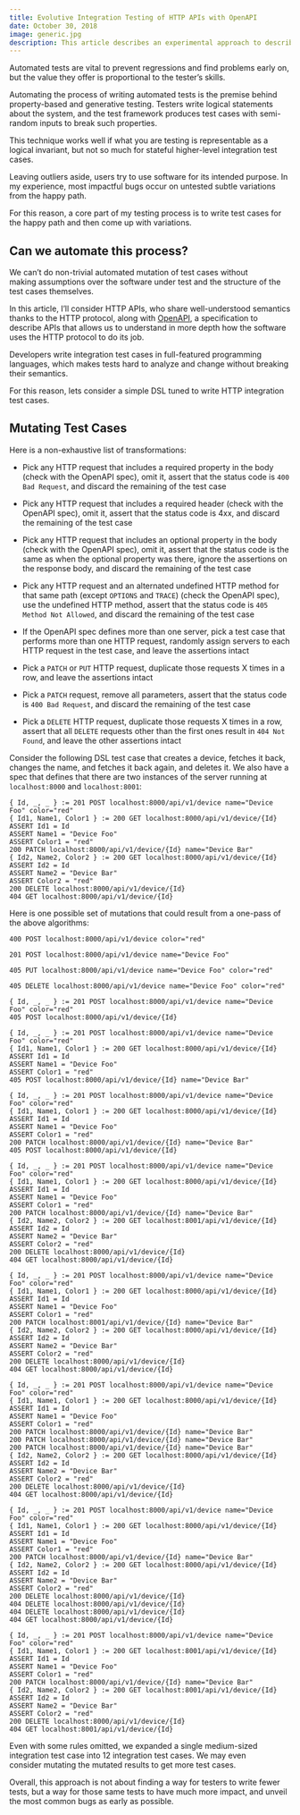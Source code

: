 ```yaml
---
title: Evolutive Integration Testing of HTTP APIs with OpenAPI
date: October 30, 2018
image: generic.jpg
description: This article describes an experimental approach to describing HTTP API integration tests
---
```


Automated tests are vital to prevent regressions and find problems early on,
but the value they offer is proportional to the tester’s skills.

Automating the process of writing automated tests is the premise behind
property-based and generative testing. Testers write logical statements about
the system, and the test framework produces test cases with semi-random inputs
to break such properties.

This technique works well if what you are testing is representable as a logical
invariant, but not so much for stateful higher-level integration test cases.

Leaving outliers aside, users try to use software for its intended purpose. In
my experience, most impactful bugs occur on untested subtle variations from the
happy path.

For this reason, a core part of my testing process is to write test cases for
the happy path and then come up with variations.

Can we automate this process?
-----------------------------

We can’t do non-trivial automated mutation of test cases without
making assumptions over the software under test and the structure of the test
cases themselves.

In this article, I’ll consider HTTP APIs, who share well-understood semantics
thanks to the HTTP protocol, along with [OpenAPI](https://www.openapis.org), a
specification to describe APIs that allows us to understand in more depth how
the software uses the HTTP protocol to do its job.

Developers write integration test cases in full-featured programming languages,
which makes tests hard to analyze and change without breaking their semantics.

For this reason, lets consider a simple DSL tuned to write HTTP integration
test cases.

Mutating Test Cases
-------------------

Here is a non-exhaustive list of transformations:

- Pick any HTTP request that includes a required property in the body (check
  with the OpenAPI spec), omit it, assert that the status code is `400 Bad
  Request`, and discard the remaining of the test case

- Pick any HTTP request that includes a required header (check with the OpenAPI
  spec), omit it, assert that the status code is 4xx, and discard the remaining
  of the test case

- Pick any HTTP request that includes an optional property in the body (check
  with the OpenAPI spec), omit it, assert that the status code is the same as
  when the optional property was there, ignore the assertions on the response
  body, and discard the remaining of the test case

- Pick any HTTP request and an alternated undefined HTTP method for that same
  path (except `OPTIONS` and `TRACE`) (check the OpenAPI spec), use the
  undefined HTTP method, assert that the status code is `405 Method Not
  Allowed`, and discard the remaining of the test case

- If the OpenAPI spec defines more than one server, pick a test case that
  performs more than one HTTP request, randomly assign servers to each HTTP
  request in the test case, and leave the assertions intact

- Pick a `PATCH` or `PUT` HTTP request, duplicate those requests X times in a
  row, and leave the assertions intact

- Pick a `PATCH` request, remove all parameters, assert that the status code is
  `400 Bad Request`, and discard the remaining of the test case

- Pick a `DELETE` HTTP request, duplicate those requests X times in a row,
  assert that all `DELETE` requests other than the first ones result in `404
  Not Found`, and leave the other assertions intact

Consider the following DSL test case that creates a device, fetches it back,
changes the name, and fetches it back again, and deletes it. We also have a
spec that defines that there are two instances of the server running at
`localhost:8000` and `localhost:8001`:

```
{ Id, _, _ } := 201 POST localhost:8000/api/v1/device name="Device Foo" color="red"
{ Id1, Name1, Color1 } := 200 GET localhost:8000/api/v1/device/{Id}
ASSERT Id1 = Id
ASSERT Name1 = "Device Foo"
ASSERT Color1 = "red"
200 PATCH localhost:8000/api/v1/device/{Id} name="Device Bar"
{ Id2, Name2, Color2 } := 200 GET localhost:8000/api/v1/device/{Id}
ASSERT Id2 = Id
ASSERT Name2 = "Device Bar"
ASSERT Color2 = "red"
200 DELETE localhost:8000/api/v1/device/{Id}
404 GET localhost:8000/api/v1/device/{Id}
```

Here is one possible set of mutations that could result from a one-pass of the
above algorithms:

```
400 POST localhost:8000/api/v1/device color="red"
```

```
201 POST localhost:8000/api/v1/device name="Device Foo"
```

```
405 PUT localhost:8000/api/v1/device name="Device Foo" color="red"
```

```
405 DELETE localhost:8000/api/v1/device name="Device Foo" color="red"
```

```
{ Id, _, _ } := 201 POST localhost:8000/api/v1/device name="Device Foo" color="red"
405 POST localhost:8000/api/v1/device/{Id}
```

```
{ Id, _, _ } := 201 POST localhost:8000/api/v1/device name="Device Foo" color="red"
{ Id1, Name1, Color1 } := 200 GET localhost:8000/api/v1/device/{Id}
ASSERT Id1 = Id
ASSERT Name1 = "Device Foo"
ASSERT Color1 = "red"
405 POST localhost:8000/api/v1/device/{Id} name="Device Bar"
```

```
{ Id, _, _ } := 201 POST localhost:8000/api/v1/device name="Device Foo" color="red"
{ Id1, Name1, Color1 } := 200 GET localhost:8000/api/v1/device/{Id}
ASSERT Id1 = Id
ASSERT Name1 = "Device Foo"
ASSERT Color1 = "red"
200 PATCH localhost:8000/api/v1/device/{Id} name="Device Bar"
405 POST localhost:8000/api/v1/device/{Id}
```

```
{ Id, _, _ } := 201 POST localhost:8000/api/v1/device name="Device Foo" color="red"
{ Id1, Name1, Color1 } := 200 GET localhost:8000/api/v1/device/{Id}
ASSERT Id1 = Id
ASSERT Name1 = "Device Foo"
ASSERT Color1 = "red"
200 PATCH localhost:8000/api/v1/device/{Id} name="Device Bar"
{ Id2, Name2, Color2 } := 200 GET localhost:8001/api/v1/device/{Id}
ASSERT Id2 = Id
ASSERT Name2 = "Device Bar"
ASSERT Color2 = "red"
200 DELETE localhost:8000/api/v1/device/{Id}
404 GET localhost:8000/api/v1/device/{Id}
```

```
{ Id, _, _ } := 201 POST localhost:8000/api/v1/device name="Device Foo" color="red"
{ Id1, Name1, Color1 } := 200 GET localhost:8000/api/v1/device/{Id}
ASSERT Id1 = Id
ASSERT Name1 = "Device Foo"
ASSERT Color1 = "red"
200 PATCH localhost:8001/api/v1/device/{Id} name="Device Bar"
{ Id2, Name2, Color2 } := 200 GET localhost:8000/api/v1/device/{Id}
ASSERT Id2 = Id
ASSERT Name2 = "Device Bar"
ASSERT Color2 = "red"
200 DELETE localhost:8000/api/v1/device/{Id}
404 GET localhost:8000/api/v1/device/{Id}
```

```
{ Id, _, _ } := 201 POST localhost:8000/api/v1/device name="Device Foo" color="red"
{ Id1, Name1, Color1 } := 200 GET localhost:8000/api/v1/device/{Id}
ASSERT Id1 = Id
ASSERT Name1 = "Device Foo"
ASSERT Color1 = "red"
200 PATCH localhost:8000/api/v1/device/{Id} name="Device Bar"
200 PATCH localhost:8000/api/v1/device/{Id} name="Device Bar"
200 PATCH localhost:8000/api/v1/device/{Id} name="Device Bar"
{ Id2, Name2, Color2 } := 200 GET localhost:8000/api/v1/device/{Id}
ASSERT Id2 = Id
ASSERT Name2 = "Device Bar"
ASSERT Color2 = "red"
200 DELETE localhost:8000/api/v1/device/{Id}
404 GET localhost:8000/api/v1/device/{Id}
```

```
{ Id, _, _ } := 201 POST localhost:8000/api/v1/device name="Device Foo" color="red"
{ Id1, Name1, Color1 } := 200 GET localhost:8000/api/v1/device/{Id}
ASSERT Id1 = Id
ASSERT Name1 = "Device Foo"
ASSERT Color1 = "red"
200 PATCH localhost:8000/api/v1/device/{Id} name="Device Bar"
{ Id2, Name2, Color2 } := 200 GET localhost:8000/api/v1/device/{Id}
ASSERT Id2 = Id
ASSERT Name2 = "Device Bar"
ASSERT Color2 = "red"
200 DELETE localhost:8000/api/v1/device/{Id}
404 DELETE localhost:8000/api/v1/device/{Id}
404 DELETE localhost:8000/api/v1/device/{Id}
404 GET localhost:8000/api/v1/device/{Id}
```

```
{ Id, _, _ } := 201 POST localhost:8000/api/v1/device name="Device Foo" color="red"
{ Id1, Name1, Color1 } := 200 GET localhost:8001/api/v1/device/{Id}
ASSERT Id1 = Id
ASSERT Name1 = "Device Foo"
ASSERT Color1 = "red"
200 PATCH localhost:8000/api/v1/device/{Id} name="Device Bar"
{ Id2, Name2, Color2 } := 200 GET localhost:8001/api/v1/device/{Id}
ASSERT Id2 = Id
ASSERT Name2 = "Device Bar"
ASSERT Color2 = "red"
200 DELETE localhost:8000/api/v1/device/{Id}
404 GET localhost:8001/api/v1/device/{Id}
```

Even with some rules omitted, we expanded a single medium-sized integration
test case into 12 integration test cases. We may even consider mutating the
mutated results to get more test cases.

Overall, this approach is not about finding a way for testers to write fewer
tests, but a way for those same tests to have much more impact, and unveil the
most common bugs as early as possible.
